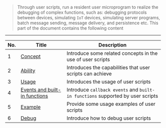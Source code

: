 > Through user scripts, run a resident user microprogram to realize the debugging of complex functions, such as: debugging protocols between devices, simulating `IoT` devices, simulating server programs, batch message sending, message delivery, and persistence etc. This part of the document contains the following content

---

| No. | Title                                                             | Description                                                                    |
| --- | ----------------------------------------------------------------- | ------------------------------------------------------------------------------ |
| 1   | [Concept](en/user-script/concept.md)                              | Introduce some related concepts in the use of user scripts                     |
| 2   | [Ability](en/user-script/ability.md)                              | Introduces the capabilities that user scripts can achieve                      |
| 3   | [Usage](en/user-script/usage.md)                                  | Introduces the usage of user scripts                                           |
| 4   | [Events and built-in functions](en/user-script/event-function.md) | Introduce `callback events` and `built-in functions` supported by user scripts |
| 5   | [Example](en/user-script/demo.md)                                 | Provide some usage examples of user scripts                                    |
| 6   | [Debug](en/user-script/debug.md)                                  | Introduce how to debug user scripts                                            |
